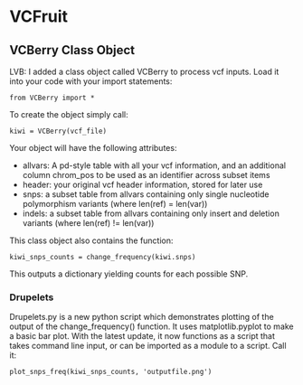 # VCFruit

## VCBerry Class Object
LVB: I added a class object called VCBerry to process vcf inputs.
Load it into your code with your import statements:
```
from VCBerry import *
```
To create the object simply call:
```
kiwi = VCBerry(vcf_file)
```

Your object will have the following attributes:
* allvars: A pd-style table with all your vcf information, and an additional column chrom_pos to be used as an identifier across subset items
* header: your original vcf header information, stored for later use
* snps: a subset table from allvars containing only single nucleotide polymorphism variants (where len(ref) = len(var))
* indels: a subset table from allvars containing only insert and deletion variants (where len(ref) != len(var))

This class object also contains the function:
```
kiwi_snps_counts = change_frequency(kiwi.snps)
```
This outputs a dictionary yielding counts for each possible SNP.


### Drupelets
Drupelets.py is a new python script which demonstrates plotting of the output of the change_frequency() function.
It uses matplotlib.pyplot to make a basic bar plot.
With the latest update, it now functions as a script that takes command line input, or can be imported as a module to a script.
Call it:
```
plot_snps_freq(kiwi_snps_counts, 'outputfile.png')
```
